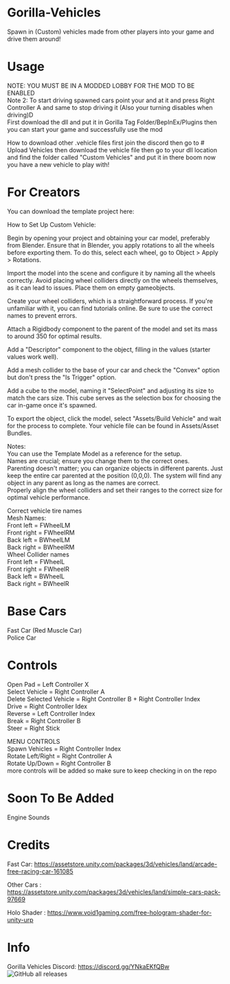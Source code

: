 # Gorilla-Vehicles
Spawn in (Custom) vehicles made from other players into your game and drive them around!

# Usage
NOTE: YOU MUST BE IN A MODDED LOBBY FOR THE MOD TO BE ENABLED<br />
Note 2: To start driving spawned cars point your and at it and press Right Controller A and same to stop driving it (Also your turning disables when driving)D<br />
First download the dll and put it in Gorilla Tag Folder/BepInEx/Plugins then you can start your game and successfully use the mod

How to download other .vehicle files first join the discord then go to # Upload Vehicles then download the vehicle file then go to your dll location and find the folder called "Custom Vehicles" and put it in there boom now you have a new vehicle to play with!

# For Creators
You can download the template project here:<br />

How to Set Up Custom Vehicle:<br />

Begin by opening your project and obtaining your car model, preferably from Blender. Ensure that in Blender, you apply rotations to all the wheels before exporting them. To do this, select each wheel, go to Object > Apply > Rotations.<br />

Import the model into the scene and configure it by naming all the wheels correctly. Avoid placing wheel colliders directly on the wheels themselves, as it can lead to issues. Place them on empty gameobjects.<br />

Create your wheel colliders, which is a straightforward process. If you're unfamiliar with it, you can find tutorials online. Be sure to use the correct names to prevent errors.<br />

Attach a Rigidbody component to the parent of the model and set its mass to around 350 for optimal results.<br />

Add a "Descriptor" component to the object, filling in the values (starter values work well).<br />

Add a mesh collider to the base of your car and check the "Convex" option but don't press the "Is Trigger" option.<br />

Add a cube to the model, naming it "SelectPoint" and adjusting its size to match the cars size. This cube serves as the selection box for choosing the car in-game once it's spawned.<br />

To export the object, click the model, select "Assets/Build Vehicle" and wait for the process to complete. Your vehicle file can be found in Assets/Asset Bundles.<br />

Notes:<br />
You can use the Template Model as a reference for the setup.<br />
Names are crucial; ensure you change them to the correct ones.<br />
Parenting doesn't matter; you can organize objects in different parents. Just keep the entire car parented at the position (0,0,0). The system will find any object in any parent as long as the names are correct.<br />
Properly align the wheel colliders and set their ranges to the correct size for optimal vehicle performance.<br />

Correct vehicle tire names <br />
 Mesh Names: <br />
Front left = FWheelLM<br />
Front right = FWheelRM<br />
Back left = BWheelLM<br />
Back right = BWheelRM<br />
 Wheel Collider names<br />
Front left = FWheelL<br />
Front right = FWheelR<br />
Back left = BWheelL<br />
Back right = BWheelR

# Base Cars
Fast Car (Red Muscle Car) <br />
Police Car

# Controls
Open Pad = Left Controller X<br />
Select Vehicle = Right Controller A<br />
Delete Selected Vehicle = Right Controller B + Right Controller Index<br />
Drive = Right Controller Idex<br />
Reverse = Left Controller Index<br />
Break = Right Controller B<br />
Steer = Right Stick<br />

 MENU CONTROLS<br />
Spawn Vehicles = Right Controller Index<br />
Rotate Left/Right = Right Controller A<br />
Rotate Up/Down = Right Controller B<br />
more controls will be added so make sure to keep checking in on the repo

# Soon To Be Added
Engine Sounds

# Credits
Fast Car: https://assetstore.unity.com/packages/3d/vehicles/land/arcade-free-racing-car-161085

Other Cars : https://assetstore.unity.com/packages/3d/vehicles/land/simple-cars-pack-97669

Holo Shader : https://www.void1gaming.com/free-hologram-shader-for-unity-urp

# Info
Gorilla Vehicles Discord: https://discord.gg/YNkaEKfQBw
![GitHub all releases](https://img.shields.io/github/downloads/Blas1ed/Gorilla-Vehicles/total?color=%2300FF00)

